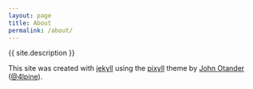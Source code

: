 ```yaml
---
layout: page
title: About
permalink: /about/
---
```


<p>
  {{ site.description }}
</p>

<p>
  This site was created with <a href="http://jekyllrb.com/">jekyll</a> using the <a href="https://github.com/johnotander/pixyll">pixyll</a> theme by <a href="http://johnotander.com">John Otander</a> (<a href="https://twitter.com/4lpine">@4lpine</a>).
</p>
